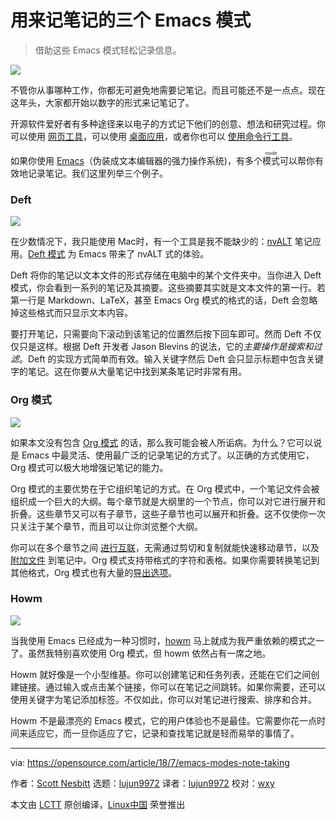 [#]: collector: (lujun9972)
[#]: translator: (lujun9972)
[#]: reviewer: (wxy)
[#]: publisher: ( )
[#]: url: ( )
[#]: subject: (3 Emacs modes for taking notes)
[#]: via: (https://opensource.com/article/18/7/emacs-modes-note-taking)
[#]: author: (Scott Nesbitt https://opensource.com/users/scottnesbitt)

用来记笔记的三个 Emacs 模式
======

> 借助这些 Emacs 模式轻松记录信息。

![](https://opensource.com/sites/default/files/styles/image-full-size/public/lead-images/notebook-writing-pen.jpg?itok=uA3dCfu_)


不管你从事哪种工作，你都无可避免地需要记笔记。而且可能还不是一点点。现在这年头，大家都开始以数字的形式来记笔记了。

开源软件爱好者有多种途径来以电子的方式记下他们的创意、想法和研究过程。你可以使用 [网页工具][1]，可以使用 [桌面应用][2]，或者你也可以 [使用命令行工具][3]。

如果你使用 [Emacs][4]（伪装成文本编辑器的强力操作系统)，有多个<ruby>模式<rt>mode</rt></ruby>可以帮你有效地记录笔记。我们这里列举三个例子。

### Deft

![](https://opensource.com/sites/default/files/uploads/deft.png)

在少数情况下，我只能使用 Mac时，有一个工具是我不能缺少的：[nvALT][5] 笔记应用。[Deft 模式][6] 为 Emacs 带来了 nvALT 式的体验。

Deft 将你的笔记以文本文件的形式存储在电脑中的某个文件夹中。当你进入 Deft 模式，你会看到一系列的笔记及其摘要。这些摘要其实就是文本文件的第一行。若第一行是 Markdown、LaTeX，甚至 Emacs Org 模式的格式的话，Deft 会忽略掉这些格式而只显示文本内容。

要打开笔记，只需要向下滚动到该笔记的位置然后按下回车即可。然而 Deft 不仅仅只是这样。根据 Deft 开发者 Jason Blevins 的说法，它的*主要操作是搜索和过滤*。Deft 的实现方式简单而有效。输入关键字然后 Deft 会只显示标题中包含关键字的笔记。这在你要从大量笔记中找到某条笔记时非常有用。

### Org 模式

![](https://opensource.com/sites/default/files/uploads/orgmode.png)

如果本文没有包含 [Org 模式][7] 的话，那么我可能会被人所诟病。为什么？它可以说是 Emacs 中最灵活、使用最广泛的记录笔记的方式了。以正确的方式使用它，Org 模式可以极大地增强记笔记的能力。

Org 模式的主要优势在于它组织笔记的方式。在 Org 模式中，一个笔记文件会被组织成一个巨大的大纲。每个章节就是大纲里的一个节点，你可以对它进行展开和折叠。这些章节又可以有子章节，这些子章节也可以展开和折叠。这不仅使你一次只关注于某个章节，而且可以让你浏览整个大纲。

你可以在多个章节之间 [进行互联][8]，无需通过剪切和复制就能快速移动章节，以及 [附加文件][9] 到笔记中。Org 模式支持带格式的字符和表格。如果你需要转换笔记到其他格式，Org 模式也有大量的[导出选项][10]。


### Howm

![](https://opensource.com/sites/default/files/uploads/howm.png)

当我使用 Emacs 已经成为一种习惯时，[howm][11] 马上就成为我严重依赖的模式之一了。虽然我特别喜欢使用 Org 模式，但 howm 依然占有一席之地。

Howm 就好像是一个小型维基。你可以创建笔记和任务列表，还能在它们之间创建链接。通过输入或点击某个链接，你可以在笔记之间跳转。如果你需要，还可以使用关键字为笔记添加标签。不仅如此，你可以对笔记进行搜索、排序和合并。

Howm 不是最漂亮的 Emacs 模式，它的用户体验也不是最佳。它需要你花一点时间来适应它，而一旦你适应了它，记录和查找笔记就是轻而易举的事情了。

--------------------------------------------------------------------------------

via: https://opensource.com/article/18/7/emacs-modes-note-taking

作者：[Scott Nesbitt][a]
选题：[lujun9972][b]
译者：[lujun9972](https://github.com/lujun9972)
校对：[wxy](https://github.com/wxy)

本文由 [LCTT](https://github.com/LCTT/TranslateProject) 原创编译，[Linux中国](https://linux.cn/) 荣誉推出

[a]: https://opensource.com/users/scottnesbitt
[b]: https://github.com/lujun9972
[1]: https://opensource.com/alternatives/evernote
[2]: https://opensource.com/life/16/9/4-desktop-note-taking-applications
[3]: https://opensource.com/article/18/3/command-line-note-taking-applications
[4]: https://www.gnu.org/software/emacs/
[5]: http://brettterpstra.com/projects/nvalt/
[6]: https://jblevins.org/projects/deft/
[7]: https://orgmode.org/
[8]: https://orgmode.org/org.html#Hyperlinks
[9]: https://orgmode.org/org.html#Attachments
[10]: https://orgmode.org/org.html#Exporting
[11]: https://howm.osdn.jp/
